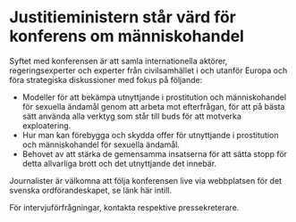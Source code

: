 # Justitieministern står värd för konferens om människohandel

Syftet med konferensen är att samla internationella aktörer, regeringsexperter och experter från civilsamhället i och utanför Europa och föra strategiska diskussioner med fokus på följande:

* Modeller för att bekämpa utnyttjande i prostitution och människohandel för sexuella ändamål genom att arbeta mot efterfrågan, för att på bästa sätt använda alla verktyg som står till buds för att motverka exploatering.
* Hur man kan förebygga och skydda offer för utnyttjande i prostitution och människohandel för sexuella ändamål.
* Behovet av att stärka de gemensamma insatserna för att sätta stopp för detta allvarliga brott och det utnyttjande det innebär.

Journalister är välkomna att följa konferensen live via webbplatsen för det svenska ordförandeskapet, se länk här intill.

För intervjuförfrågningar, kontakta respektive pressekreterare.
